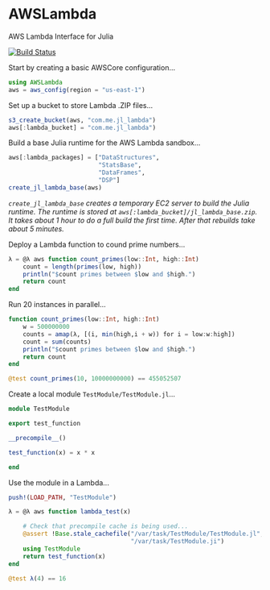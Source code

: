 # AWSLambda

AWS Lambda Interface for Julia

[![Build Status](https://travis-ci.org/samoconnor/AWSLambda.jl.svg)](https://travis-ci.org/samoconnor/AWSLambda.jl)


Start by creating a basic AWSCore configuration...

```julia
using AWSLambda
aws = aws_config(region = "us-east-1")
```


Set up a bucket to store Lambda .ZIP files...

```julia
s3_create_bucket(aws, "com.me.jl_lambda")
aws[:lambda_bucket] = "com.me.jl_lambda")
```


Build a base Julia runtime for the AWS Lambda sandbox...

```julia
aws[:lambda_packages] = ["DataStructures",
                         "StatsBase",
                         "DataFrames",
                         "DSP"]
create_jl_lambda_base(aws)
```

_`create_jl_lambda_base` creates a temporary EC2 server to build the Julia runtime.
The runtime is stored at `aws[:lambda_bucket]/jl_lambda_base.zip`.
It takes about 1 hour to do a full build the first time.
After that rebuilds take about 5 minutes._


Deploy a Lambda function to cound prime numbers...

```julia
λ = @λ aws function count_primes(low::Int, high::Int)
    count = length(primes(low, high))
    println("$count primes between $low and $high.")
    return count
end
```

Run 20 instances in parallel...

```julia
function count_primes(low::Int, high::Int)
    w = 500000000
    counts = amap(λ, [(i, min(high,i + w)) for i = low:w:high])
    count = sum(counts)
    println("$count primes between $low and $high.")
    return count
end

@test count_primes(10, 10000000000) == 455052507
```

Create a local module  `TestModule/TestModule.jl`...

```julia
module TestModule

export test_function

__precompile__()

test_function(x) = x * x

end
```


Use the module in a Lambda...

```julia
push!(LOAD_PATH, "TestModule")

λ = @λ aws function lambda_test(x)

    # Check that precompile cache is being used...
    @assert !Base.stale_cachefile("/var/task/TestModule/TestModule.jl",
                                  "/var/task/TestModule.ji")
    using TestModule
    return test_function(x)
end

@test λ(4) == 16
```
